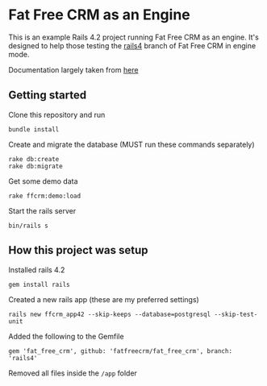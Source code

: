 # Fat Free CRM as an Engine

This is an example Rails 4.2 project running Fat Free CRM as an engine.
It's designed to help those testing the [rails4](https://github.com/fatfreecrm/fat_free_crm/tree/rails4) branch of Fat Free CRM in engine mode.

Documentation largely taken from [here](https://github.com/fatfreecrm/fat_free_crm/wiki/Running-as-a-Rails-Engine)

## Getting started

Clone this repository and run

    bundle install

Create and migrate the database (MUST run these commands separately)

    rake db:create
    rake db:migrate

Get some demo data

    rake ffcrm:demo:load

Start the rails server

    bin/rails s

## How this project was setup

Installed rails 4.2

    gem install rails

Created a new rails app (these are my preferred settings)

    rails new ffcrm_app42 --skip-keeps --database=postgresql --skip-test-unit

Added the following to the Gemfile

    gem 'fat_free_crm', github: 'fatfreecrm/fat_free_crm', branch: 'rails4'

Removed all files inside the `/app` folder

